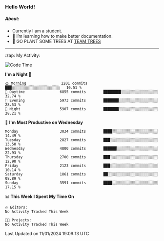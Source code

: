 ### Hello World!

##### About:
- Currently I am a student.
- 🌱 I’m learning how to make better documentation.
- 🌱 GO PLANT SOME TREES AT [TEAM TREES](https://teamtrees.org/)

---
  <summary>:zap: My Activity:</summary>
  
<!--START_SECTION:waka-->
![Code Time](http://img.shields.io/badge/Code%20Time-1%2C268%20hrs%2025%20mins-blue)

**I'm a Night 🦉** 

```text
🌞 Morning                2201 commits        ███░░░░░░░░░░░░░░░░░░░░░░   10.51 % 
🌆 Daytime                6855 commits        ████████░░░░░░░░░░░░░░░░░   32.74 % 
🌃 Evening                5973 commits        ███████░░░░░░░░░░░░░░░░░░   28.53 % 
🌙 Night                  5907 commits        ███████░░░░░░░░░░░░░░░░░░   28.21 % 
```
📅 **I'm Most Productive on Wednesday** 

```text
Monday                   3034 commits        ████░░░░░░░░░░░░░░░░░░░░░   14.49 % 
Tuesday                  2827 commits        ███░░░░░░░░░░░░░░░░░░░░░░   13.50 % 
Wednesday                4800 commits        ██████░░░░░░░░░░░░░░░░░░░   22.93 % 
Thursday                 2700 commits        ███░░░░░░░░░░░░░░░░░░░░░░   12.90 % 
Friday                   2123 commits        ███░░░░░░░░░░░░░░░░░░░░░░   10.14 % 
Saturday                 1861 commits        ██░░░░░░░░░░░░░░░░░░░░░░░   08.89 % 
Sunday                   3591 commits        ████░░░░░░░░░░░░░░░░░░░░░   17.15 % 
```


📊 **This Week I Spent My Time On** 

```text
🔥 Editors: 
No Activity Tracked This Week

🐱‍💻 Projects: 
No Activity Tracked This Week
```


 Last Updated on 11/01/2024 19:09:13 UTC
<!--END_SECTION:waka-->
